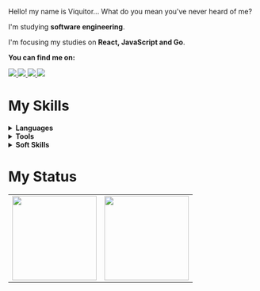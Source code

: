 
<p align="left">
      Hello! my name is Viquitor... What do you mean you've never heard of me?
</p>

<p align="left">
    I'm studying <strong>software engineering</strong>.
</p>
<p align="left">
    I'm focusing my studies on <strong>React, JavaScript and Go</strong>.
</p>
<p align="left">
 <strong>You can find me on:<strong>
</p>

<p align="left">
<a href="mailto:jaoviquithor@gmail.com">
  <img src="https://img.shields.io/badge/-Gmail-gray?style=flat-square&labelColor=white&logo=gmail&logoColor=gray&link=mailto:jaoviquithor@gmail.com" />
</a>

<a href="https://discord.gg/sirmultiverse" alt="Discord">
  <img src="https://img.shields.io/badge/-Discord-gray?style=flat-square&labelColor=gray&logo=discord&logoColor=white&link=https://discord.gg/sirmultiverse3592"/>
</a>

<a href="[https://twitter.com/sandevz](https://twitter.com/SirMultiverse)" alt="Twitter">
  <img src="https://img.shields.io/badge/-Twitter-gray?style=flat-square&labelColor=gray&logo=twitter&logoColor=white"/>
</a>

<a href="https://www.linkedin.com/in/viquitor/" alt="LinkedIn">
  <img src="https://img.shields.io/badge/-Linkedin-gray?style=flat-square&labelColor=gray&logo=Linkedin&logoColor=white&link=https://www.linkedin.com/in/sandy-piropo-67b113217/"/>
</a>

# My Skills
  
 <details>
    <summary>Languages</summary>
       
  ![Java](https://img.shields.io/badge/Java-100000?style=for-the-badge&logo=CoffeeScript)
  ![C](https://img.shields.io/badge/C-100000?style=for-the-badge&logo=C&logoColor=gray)
  ![Javascript](https://img.shields.io/badge/javascript-100000?style=for-the-badge&logo=JavaScript)
  ![CSS3](https://img.shields.io/badge/css3-100000?style=for-the-badge&logo=css3&logoColor=blue)
  ![HTML5](https://img.shields.io/badge/html-100000?style=for-the-badge&logo=html5)
  ![Flutter](https://img.shields.io/badge/flutter-100000?style=for-the-badge&logo=Flutter&logoColor=blue)
  ![ASP.NET](https://img.shields.io/badge/asp.net-100000?style=for-the-badge&logo=ASP.NET)

  
  </details>
  <details>
    <summary>Tools</summary>
    
  ![Git](https://img.shields.io/badge/git-100000?style=for-the-badge&logo=git)
  ![Figma](https://img.shields.io/badge/figma-100000?style=for-the-badge&logo=figma)
  ![Canva](https://img.shields.io/badge/canva-100000?style=for-the-badge&logo=canva)
  ![Photoshop](https://img.shields.io/badge/photoshop-100000?style=for-the-badge&logo=photoshop)
  ![Adobe XD](https://img.shields.io/badge/adobexd-100000?style=for-the-badge&logo=adobexd)
  </details>

   <details>
    <summary>Soft Skills</summary>
    
  ![Design](https://img.shields.io/badge/design-100000?style=for-the-badge&logoColor=darkblue)
  ![UI](https://img.shields.io/badge/ui-100000?style=for-the-badge&logoColor=magenta)
  ![UX](https://img.shields.io/badge/ux-100000?style=for-the-badge&logoColor=midnightblue)
  </details>



# My Status
<div>
  <table style="margin: 0 auto;" align="center">
    <tr>
      <td>
        <img height="170px" src="https://github-readme-streak-stats.herokuapp.com?user=SirViquitor&theme=blueberry-duo&hide_border=true&border_radius=4&exclude_days=Sun&card_width=500"/>
      </td>
      <td>
        <img height="170px" src="https://github-readme-stats.vercel.app/api/top-langs/?username=sandypiropo&layout=compact&theme=react&count_private=true"/>
      </td>
    </tr>
  </table>
</div>
